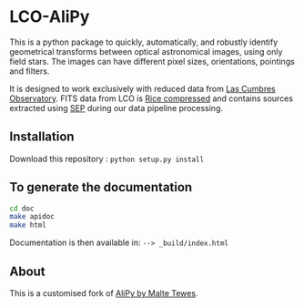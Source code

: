 # LCO-AliPy

This is a python package to quickly, automatically, and robustly identify geometrical transforms between optical astronomical images, using only field stars. The images can have different pixel sizes, orientations, pointings and filters.

It is designed to work exclusively with reduced data from [Las Cumbres Observatory](https://lco.global). FITS data from LCO is [Rice compressed](https://heasarc.gsfc.nasa.gov/fitsio/fpack/) and contains sources extracted using [SEP](https://sep.readthedocs.io/en/v1.0.x/) during our data pipeline processing.

## Installation

Download this repository :
`python setup.py install`


## To generate the documentation

```bash
cd doc
make apidoc
make html
```
Documentation is then available in:
`--> _build/index.html`

## About

This is a customised fork of [AliPy by Malte Tewes](http://obswww.unige.ch/~tewes/alipy/). 
